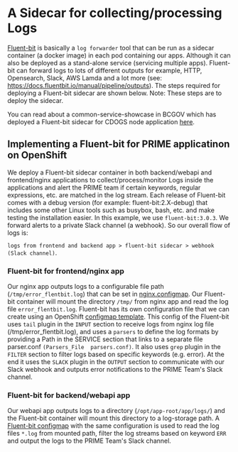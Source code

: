 # A Sidecar for collecting/processing Logs

[Fluent-bit](https://docs.fluentbit.io/manual/about/what-is-fluent-bit) is basically a `log forwarder` tool that can be run as a sidecar container (a docker image) in each pod containing our apps. Although it can also be deployed as a stand-alone service (servicing multiple apps). Fluent-bit can forward logs to lots of different outputs for example, HTTP, Opensearch, Slack, AWS Lamda and a lot more (see: https://docs.fluentbit.io/manual/pipeline/outputs). The steps required for deploying a Fluent-bit sidecar are shown below. Note: These steps are to deploy the sidecar.

You can read about a common-service-showcase in BCGOV which has deployed a Fluent-bit sidecar for CDOGS node application [here](https://github.com/bcgov/common-service-showcase/wiki/Logging-to-a-Sidecar).

## Implementing a Fluent-bit for PRIME applicatinon on OpenShift

We deploy a Fluent-bit sidecar container in both backend/webapi and frontend/nginx applications to collect/process/monitor Logs inside the applications and alert the PRIME team if certain keywords, regular expressions, etc. are matched in the log stream. Each release of Fluent-bit comes with a debug version (for example: fluent-bit:2.X-debug) that includes some other Linux tools such as busybox, bash, etc. and make testing the installation easier. In this example, we use `fluent-bit:3.0.3`. We forward alerts to a private Slack channel (a webhook). So our overall flow of logs is: 

`logs from frontend and backend app > fluent-bit sidecar > webhook (Slack channel)`.


### Fluent-bit for frontend/nginx app

Our nginx app outputs logs to a configurable file path (`/tmp/error_flentbit.log`) that can be set in [nginx.configmap](../prime-app-template.yml). Our Fluent-bit container will mount the directory `/tmp/` from nginx app and read the log file `error_flentbit.log`.
Fluent-bit has its own configuration file that we can create using an OpenShift [configmap template](./frontend-fluentbit-config.yaml). This config of the Fluent-bit uses `tail` plugin in the `INPUT` section to receive logs from nginx log file (/tmp/error_flentbit.log), and uses a `parsers` to define the log formats by providing a Path in the SERVICE section that links to a separate file parser.conf `(Parsers_File  parsers.conf)`. It also uses `grep` plugin in the `FILTER` section to filter logs based on specific keywords (e.g. error). At the end it uses the `SLACK` plugin in the `OUTPUT` section to communicate with our Slack webhook and outputs error notifications to the PRIME Team's Slack channel.


### Fluent-bit for backend/webapi app

Our webapi app outputs logs to a directory (`/opt/app-root/app/logs/`) and the Fluent-bit container will mount this directory to a log-storage path. A [Fluent-bit configmap](./webapi-fluentbit-config.yaml) with the same configuration is used to read the log files `*.log` from mounted path, filter the log streams based on keyword `ERR` and output the logs to the PRIME Team's Slack channel. 

